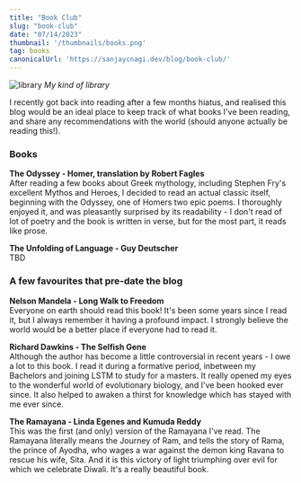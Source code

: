 ```yaml
---
title: "Book Club"
slug: "book-club"
date: "07/14/2023"
thumbnail: '/thumbnails/books.png'
tag: books
canonicalUrl: 'https://sanjaycnagi.dev/blog/book-club/'
---
```


![library](/library.png)
*My kind of library*

I recently got back into reading after a few months hiatus, and realised this blog would be an ideal place to keep track of what books I've been reading, and share any recommendations with the world (should anyone actually be reading this!).  

### Books

**The Odyssey - Homer, translation by Robert Fagles**  
After reading a few books about Greek mythology, including Stephen Fry's excellent Mythos and Heroes, I decided to read an actual classic itself, beginning with the Odyssey, one of Homers two epic poems. I thoroughly enjoyed it, and was pleasantly surprised by its readability - I don't read of lot of poetry and the book is written in verse, but for the most part, it reads like prose.  

**The Unfolding of Language - Guy Deutscher**  
TBD

### A few favourites that pre-date the blog
**Nelson Mandela - Long Walk to Freedom**  
Everyone on earth should read this book! It's been some years since I read it, but I always remember it having a profound impact. I strongly believe the world would be a better place if everyone had to read it.

**Richard Dawkins - The Selfish Gene**  
Although the author has become a little controversial in recent years - I owe a lot to this book. I read it during a formative period, inbetween my Bachelors and joining LSTM to study for a masters. It really opened my eyes to the wonderful world of evolutionary biology, and I've been hooked ever since. It also helped to awaken a thirst for knowledge which has stayed with me ever since. 

**The Ramayana - Linda Egenes and Kumuda Reddy**  
This was the first (and only) version of the Ramayana I've read. The Ramayana literally means the Journey of Ram, and tells the story of Rama, the prince of Ayodha, who wages a war against the demon king Ravana to rescue his wife, Sita. And it is this victory of light triumphing over evil for which we celebrate Diwali.  It's a really beautiful book. 



